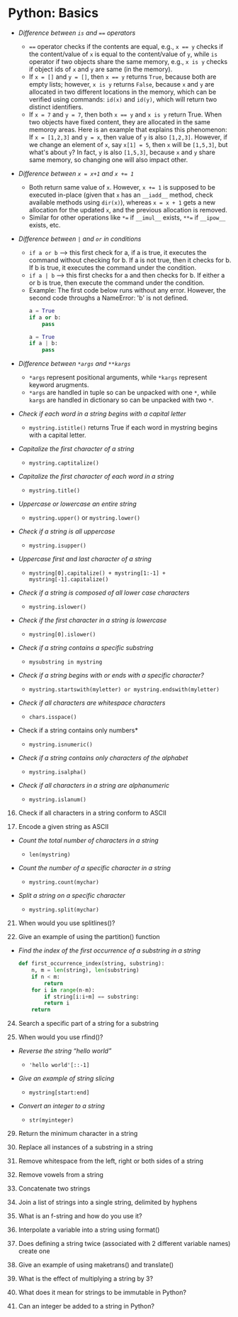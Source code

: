 # Python: Basics
* *Difference between `is` and `==` operators*
  * `==` operator checks if the contents are equal, e.g., `x == y` checks if the content/value of `x` is equal to the content/value of `y`, while `is` operator if two objects share the same memory, e.g., `x is y` checks if object ids of `x` and `y` are same (in the memory).
  * If `x = []` and `y = []`, then `x == y` returns `True`, because both are empty lists; however, `x is y` returns `False`, because `x` and `y` are allocated in two different locations in the memory, which can be verified using commands: `id(x)` and `id(y)`, which will return two distinct identifiers.
  * If `x = 7` and `y = 7`, then both `x == y` and `x is y` return True. When two objects have fixed content, they are allocated in the same memoroy areas. Here is an example that explains this phenomenon: If `x = [1,2,3]` and `y = x`, then value of `y` is also `[1,2,3]`. However, if we change an element of `x`, say `x[1] = 5`, then `x` will be `[1,5,3]`, but what's about `y`? In fact, `y` is also `[1,5,3]`, because `x` and `y` share same memory, so changing one will also impact other.

* *Difference between `x = x+1` and `x += 1`*
  * Both return same value of `x`. However, `x += 1` is supposed to be executed in-place (given that `x` has an `__iadd__` method, check available methods using `dir(x)`), whereas `x = x + 1` gets a new allocation for the updated `x`, and the previous allocation is removed.
  * Similar for other operations like `*=` if `__imul__` exists, `**=` if `__ipow__` exists, etc.

* *Difference between `|` and `or` in conditions*
  * `if a or b` --> this first check for a, if a is true, it executes the command without checking for b. If a is not true, then it checks for b. If b is true, it executes the command under the condition.
  * `if a | b` --> this first checks for a and then checks for b. If either a or b is true, then execute the command under the condition.
  * Example: The first code below runs without any error. However, the second code throughs a NameError: 'b' is not defined.
    ```python
    a = True
    if a or b:
        pass
    ```
    ```python
    a = True
    if a | b:
        pass
    ```
* *Difference between `*args` and `**kargs`*
  * `*args` represent positional arguments, while `*kargs` represent keyword arugments.
  * `*args` are handled in tuple so can be unpacked with one `*`, while `kargs` are handled in dictionary so can be unpacked with two `*`.

* *Check if each word in a string begins with a capital letter*
  * `mystring.istitle()` returns True if each word in mystring begins with a capital letter.

* *Capitalize the first character of a string*
  * `mystring.captitalize()`
  
* *Capitalize the first character of each word in a string*
  * `mystring.title()`

* *Uppercase or lowercase an entire string*
  * `mystring.upper()` or `mystring.lower()`

* *Check if a string is all uppercase*
  * `mystring.isupper()`

* *Uppercase first and last character of a string*
  * `mystring[0].capitalize() + mystring[1:-1] + mystring[-1].capitalize()`

* *Check if a string is composed of all lower case characters*
  * `mystring.islower()`

* *Check if the first character in a string is lowercase*
  * `mystring[0].islower()`

* *Check if a string contains a specific substring*
  * `mysubstring in mystring`

* *Check if a string begins with or ends with a specific character?*
  * `mystring.startswith(myletter) or mystring.endswith(myletter)`

* *Check if all characters are whitespace characters*
  * `chars.isspace()`

* Check if a string contains only numbers*
  * `mystring.isnumeric()`

* *Check if a string contains only characters of the alphabet*
  * `mystring.isalpha()`

* *Check if all characters in a string are alphanumeric*
  * `mystring.islanum()`

16. Check if all characters in a string conform to ASCII

17. Encode a given string as ASCII



* *Count the total number of characters in a string*
  * `len(mystring)`

* *Count the number of a specific character in a string*
  * `mystring.count(mychar)`

* *Split a string on a specific character*
  * `mystring.split(mychar)`

21. When would you use splitlines()?

22. Give an example of using the partition() function


* *Find the index of the first occurrence of a substring in a string*
    ```python
    def first_occurrence_index(string, substring):
        n, m = len(string), len(substring)
        if n < m:
            return
        for i in range(n-m):
            if string[i:i+m] == substring:
            return i
        return
    ```

24. Search a specific part of a string for a substring

25. When would you use rfind()?


* *Reverse the string “hello world”*
  * `'hello world'[::-1]`

* *Give an example of string slicing*
  * `mystring[start:end]`

* *Convert an integer to a string*
  * `str(myinteger)`

29. Return the minimum character in a string

30. Replace all instances of a substring in a string

31. Remove whitespace from the left, right or both sides of a string

32. Remove vowels from a string

33. Concatenate two strings

34. Join a list of strings into a single string, delimited by hyphens


35. What is an f-string and how do you use it?

36. Interpolate a variable into a string using format()

37. Does defining a string twice (associated with 2 different variable names) create one 

38. Give an example of using maketrans() and translate()

39. What is the effect of multiplying a string by 3?

40. What does it mean for strings to be immutable in Python?

41. Can an integer be added to a string in Python?

